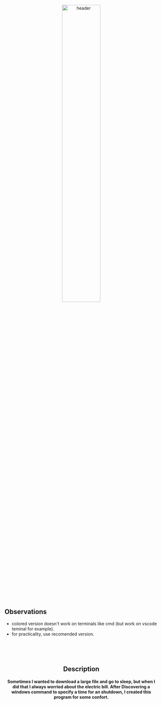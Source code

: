 <p align="center">
  <img src="https://eu-images.contentstack.com/v3/assets/blt66983808af36a8ef/blt62c514926ab80c97/60e389f2291ae223364da9a4/unplug.png" alt="header" width="50%" height="50%"/>
</p>

## Observations

+ colored version doesn't work on terminals like cmd (but work on vscode teminal for example).
+ for practicality, use recomended version.


<br><br><br>




<div align="center">
<h2> Description </h2>
<h4>
Sometimes I wanted to download a large file and go to sleep, but when I did that I always worried about the electric bill. After Discovering a windows command to specify a time for an shutdown, I created this program for some confort.
</h4>
</div>

